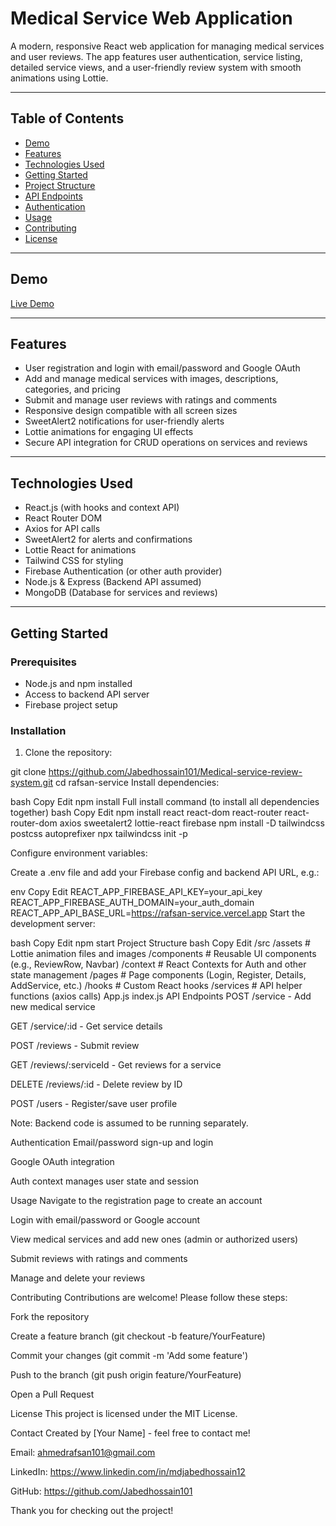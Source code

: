 # Medical Service Web Application

A modern, responsive React web application for managing medical services and user reviews. The app features user authentication, service listing, detailed service views, and a user-friendly review system with smooth animations using Lottie.

---

## Table of Contents

- [Demo](#demo)
- [Features](#features)
- [Technologies Used](#technologies-used)
- [Getting Started](#getting-started)
- [Project Structure](#project-structure)
- [API Endpoints](#api-endpoints)
- [Authentication](#authentication)
- [Usage](#usage)
- [Contributing](#contributing)
- [License](#license)

---

## Demo


[Live Demo](https://service-review-system-51389.web.app/)

---

## Features

- User registration and login with email/password and Google OAuth
- Add and manage medical services with images, descriptions, categories, and pricing
- Submit and manage user reviews with ratings and comments
- Responsive design compatible with all screen sizes
- SweetAlert2 notifications for user-friendly alerts
- Lottie animations for engaging UI effects
- Secure API integration for CRUD operations on services and reviews

---

## Technologies Used

- React.js (with hooks and context API)
- React Router DOM
- Axios for API calls
- SweetAlert2 for alerts and confirmations
- Lottie React for animations
- Tailwind CSS for styling
- Firebase Authentication (or other auth provider)
- Node.js & Express (Backend API assumed)
- MongoDB (Database for services and reviews)

---

## Getting Started

### Prerequisites

- Node.js and npm installed
- Access to backend API server
- Firebase project setup 

### Installation

1. Clone the repository:


git clone https://github.com/Jabedhossain101/Medical-service-review-system.git
cd rafsan-service
Install dependencies:

bash
Copy
Edit
npm install
Full install command (to install all dependencies together)
bash
Copy
Edit
npm install react react-dom react-router react-router-dom axios sweetalert2 lottie-react firebase
npm install -D tailwindcss postcss autoprefixer
npx tailwindcss init -p


Configure environment variables:

Create a .env file and add your Firebase config and backend API URL, e.g.:

env
Copy
Edit
REACT_APP_FIREBASE_API_KEY=your_api_key
REACT_APP_FIREBASE_AUTH_DOMAIN=your_auth_domain
REACT_APP_API_BASE_URL=https://rafsan-service.vercel.app
Start the development server:

bash
Copy
Edit
npm start
Project Structure
bash
Copy
Edit
/src
  /assets          # Lottie animation files and images
  /components      # Reusable UI components (e.g., ReviewRow, Navbar)
  /context         # React Contexts for Auth and other state management
  /pages           # Page components (Login, Register, Details, AddService, etc.)
  /hooks           # Custom React hooks
  /services        # API helper functions (axios calls)
  App.js
  index.js
API Endpoints
POST /service - Add new medical service

GET /service/:id - Get service details

POST /reviews - Submit review

GET /reviews/:serviceId - Get reviews for a service

DELETE /reviews/:id - Delete review by ID

POST /users - Register/save user profile

Note: Backend code is assumed to be running separately.

Authentication
Email/password sign-up and login

Google OAuth integration

Auth context manages user state and session

Usage
Navigate to the registration page to create an account

Login with email/password or Google account

View medical services and add new ones (admin or authorized users)

Submit reviews with ratings and comments

Manage and delete your reviews

Contributing
Contributions are welcome! Please follow these steps:

Fork the repository

Create a feature branch (git checkout -b feature/YourFeature)

Commit your changes (git commit -m 'Add some feature')

Push to the branch (git push origin feature/YourFeature)

Open a Pull Request

License
This project is licensed under the MIT License.

Contact
Created by [Your Name] - feel free to contact me!

Email: ahmedrafsan101@gmail.com

LinkedIn: https://www.linkedin.com/in/mdjabedhossain12

GitHub: https://github.com/Jabedhossain101

Thank you for checking out the project!
